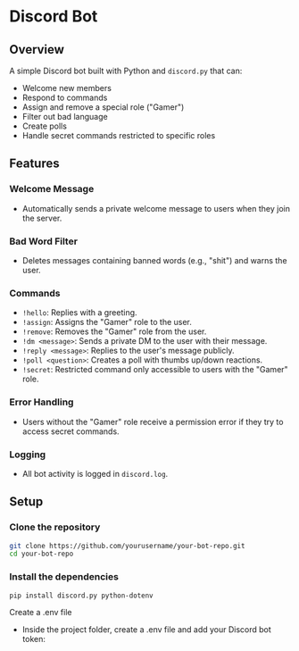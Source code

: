 # Discord Bot

## Overview

A simple Discord bot built with Python and `discord.py` that can:

- Welcome new members
- Respond to commands
- Assign and remove a special role ("Gamer")
- Filter out bad language
- Create polls
- Handle secret commands restricted to specific roles

## Features

### Welcome Message
- Automatically sends a private welcome message to users when they join the server.

### Bad Word Filter
- Deletes messages containing banned words (e.g., "shit") and warns the user.

### Commands
- `!hello`: Replies with a greeting.
- `!assign`: Assigns the "Gamer" role to the user.
- `!remove`: Removes the "Gamer" role from the user.
- `!dm <message>`: Sends a private DM to the user with their message.
- `!reply <message>`: Replies to the user's message publicly.
- `!poll <question>`: Creates a poll with thumbs up/down reactions.
- `!secret`: Restricted command only accessible to users with the "Gamer" role.

### Error Handling
- Users without the "Gamer" role receive a permission error if they try to access secret commands.

### Logging
- All bot activity is logged in `discord.log`.

## Setup

### Clone the repository
```bash
git clone https://github.com/yourusername/your-bot-repo.git
cd your-bot-repo
```

### Install the dependencies

```bash
pip install discord.py python-dotenv
```
Create a .env file
- Inside the project folder, create a .env file and add your Discord bot token: